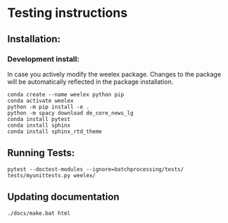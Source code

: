 # Testing instructions

## Installation:

### Development install:
In case you actively modify the weelex package.
Changes to the package will be automatically reflected in the package installation.
```
conda create --name weelex python pip
conda activate weelex
python -m pip install -e .
python -m spacy download de_core_news_lg
conda install pytest
conda install sphinx
conda install sphinx_rtd_theme
```


## Running Tests:
`pytest --doctest-modules --ignore=batchprocessing/tests/ tests/myunittests.py weelex/`

## Updating documentation
`./docs/make.bat html`


